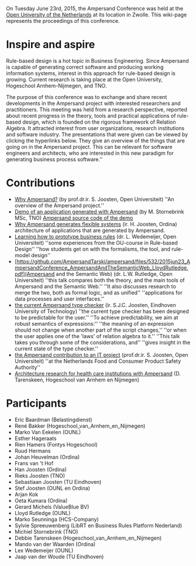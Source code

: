 
On  Tuesday June 23rd, 2015, the Ampersand Conference was held at the [Open University of the Netherlands](www.ou.nl) at its location in Zwolle. This wiki-page represents the proceedings of this conference.


# Inspire and aspire
Rule-based design is a hot topic in Business Engineering. 
Since Ampersand is capable of generating correct software and producing working information systems, 
interest in this approach for rule-based design is growing. 
Current research is taking place at the Open University, Hogeschool Arnhem-Nijmegen, and TNO.

The purpose of this conference was to exchange and share recent developments in the Ampersand project
with interested researchers and practitioners. 
This meeting was held from a research perspective, reported about recent progress in 
the theory, tools and practical applications of rule-based design, which is founded on the rigorous framework of Relation Algebra. 
It attracted interest from user organizations, research institutions and software industry.
The presentations that were given can be viewed by clicking the hyperlinks below.
They give an overview of the things that are going on in the Ampersand project. 
This can be relevant for software engineers and architects, who are interested in this new paradigm for 
generating business process software.''

# Contributions
* [Why Ampersand?](https://prezi.com/isufoqz_cchc/why-ampersand/) (by prof.dr.ir. S. Joosten, Open Universiteit)
 ''An overview of the Ampersand project.''
* [Demo of an application generated with Ampersand](https://github.com/AmpersandTarski/ampersand/files/529/2015jun23_AmpersandConference_DemoApplicationGeneratedWithAmpersand_MichielStornebrink.pdf) (by M. Stornebrink MSc, TNO) [Ampersand source code of the demo](https://github.com/AmpersandTarski/ampersand/files/528/2015jun23_AmpersandConference_DemoApplicationAmpersandSourceCode_MichielStornebrink.pdf)
* [Why Ampersand generates flexible systems](https://github.com/AmpersandTarski/ampersand/files/530/2015jun23_AmpersandConference_WhyAmpersandGeneratesFlexibleSystems_HanJoosten.pdf) (ir. H. Joosten, Ordina) architecture of applications that are generated by Ampersand.
* [Learning how to prototype business rules](https://github.com/AmpersandTarski/ampersand/files/531/2015jun23_AmpersandConference_LearningHowToPrototypeBusinessRules_LexWedemeijer.pdf) (dr. L. Wedemeijer, Open Universiteit)
 ''some experiences from the OU-course in Rule-based Design''
 ''how students get on with the formalisms, the tool, and rule-model design''
* [https://github.com/AmpersandTarski/ampersand/files/532/2015jun23_AmpersandConference_AmpersandAndTheSemanticWeb_LloydRutledge.pdf](Ampersand and the Semantic Web) (dr. L.W. Rutledge, Open Universiteit)
 ''this talk compares both the theory, and the main tools of Ampersand and the Semantic Web.''
 ''It also discusses research to merge the two, both as formal logic, and as unified''
 ''applications for data processes and user interfaces.''
* [the current Ampersand type checker]() (ir. S.J.C. Joosten, Eindhoven University of Technology)
 ''the current type checker has been designed to be predictable for the user.''
 ''To achieve predictability, we aim at robust semantics of expressions:''
 ''the meaning of an expression should not change when another part of the script changes,''
 ''or when the user applies one of the 'laws' of relation algebra to it.''
 ''This talk takes you through some of the considerations, and''
 ''gives insight in the current state of the type checker.''
* [the Ampersand contribution to an IT project](https://github.com/AmpersandTarski/ampersand/files/533/2015jun23_AmpersandConference_AmpersandContributionToAnITproject_StefJoosten.pdf) (prof.dr.ir. S. Joosten, Open Universiteit)
 ''at the Netherlands Food and Consumer Product Safety Authority''
* [Architecture research for health care institutions with Ampersand](https://github.com/AmpersandTarski/ampersand/issues/new) (D. Tarenskeen, Hogeschool van Arnhem en Nijmegen)

# Participants
* Eric Baardman (Belastingdienst)
* René Bakker (Hogeschool_van_Arnhem_en_Nijmegen)
* Marko Van Eekelen (OUNL)
* Esther Hageraats	
* Rien Hamers (Fontys Hogeschool)
* Ruud Hermans
* Johan Heuvelman (Ordina)
* Frans van 't Hof
* Han Joosten (Ordina)
* Rieks Joosten (TNO)
* Sebastiaan Joosten (TU Eindhoven)
* Stef Joosten (OUNL en Ordina)
* Arjan Kok
* Oeta Kumara (Ordina)
* Gerard Michels (ValueBlue BV)
* Lloyd Rutledge (OUNL)
* Marko Seunninga (HCS-Company)
* Sylvie Spreeuwenberg (LibRT en Business Rules Platform Nederland)
* Michiel Stornebrink (TNO)
* Debbie Tarenskeen (Hogeschool_van_Arnhem_en_Nijmegen)
* Mando van der Waarden (Ordina)
* Lex Wedemeijer (OUNL)
* Jaap van der Woude (TU Eindhoven)